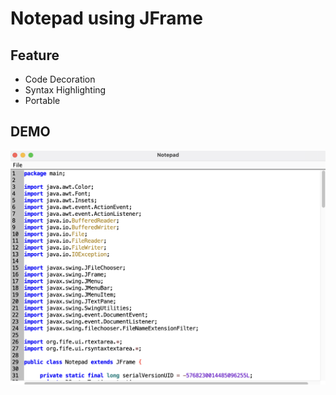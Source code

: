 # Notepad using JFrame

## Feature
- Code Decoration
- Syntax Highlighting
- Portable

## DEMO

![notepad](/notepad-screenshot.png)
